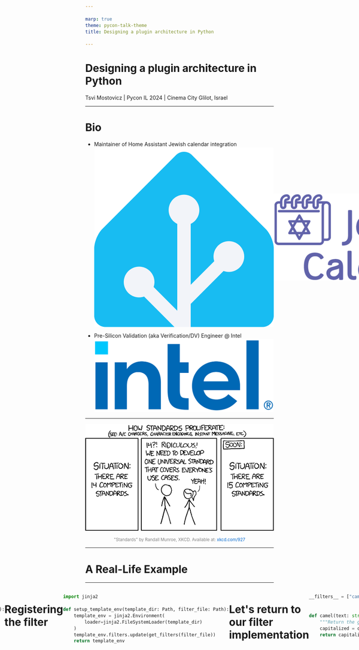 ```yaml
---

marp: true
theme: pycon-talk-theme
title: Designing a plugin architecture in Python

---
```


# Designing a plugin architecture in Python

Tsvi Mostovicz | Pycon IL 2024 | Cinema City Glilot, Israel

---

<!-- 2 min - Who am I, what I do, a bit about Intel -->

# Bio

<!--
<div style="display: flex; justify-content: space-between; align-items: center; margin-bottom: 20px;">
<div data-marpit-fragment="1">

![height:250px](assets/belgium-flag.svg)
</div>
<div data-marpit-fragment="2">

![height:250px](assets/israel-flag.png)
</div>
</div>

<div style="display: flex; justify-content: space-between; align-items: center; margin-bottom: 20px;">
<div data-marpit-fragment="3">

![height:250px](assets/psion5.jpg) ![height:250px](assets/opl-docs.png)
</div>
<div data-marpit-fragment="4">

![height:250px](assets/electronics.jpg)
</div>
</div>

---

-->

- Maintainer of Home Assistant Jewish calendar integration
  <span style="display: flex; align-items: center; justify-content: flex-start">
 ![height:150px margin-right:10px](assets/home-assistant.png)
 ![height:150px](assets/jewish-calendar.png)
 </span>
</div>

<div data-marpit-fragment="1">

- Pre-Silicon Validation (aka Verification/DV) Engineer @ Intel
  <span style="display: inline-block; vertical-align: middle;">
  ![height:150px margin-left:l-10px](assets/intel.png)
  </span>
</div>

---

<!-- 2 min - A story describing what a plugin architecture solves  -->

<div style="text-align: center;">
  
  <!-- Image -->
  ![Alt Text](assets/standards_2x.png)

  <!-- Caption with attribution -->
  <p style="font-size: 0.8em; color: gray; margin-top: 0.5em;">
    "Standards" by Randall Munroe, XKCD. Available at: 
    <a href="https://xkcd.com/927/" target="_blank" style="color: #0066cc; text-decoration: none;">
      xkcd.com/927
    </a>
  </p>
</div>

---

<!-- 3 min

Step-by-step introduce the example tool for our talk using a block diagram.
The tool (a code generator) takes a configuration file, a Jinja template, and data and generates code by applying the template to the data.

mermaid
flowchart LR
    step1[CodeGen Tool]

    step2a[Configuration File]
    step2b[Jinja Template]
    step2c[Data]

    step3[Generated Code]

    step2a --- step1
    step2b --- step1
    step2c --- step1

    step1 --- step3
-->

# A Real-Life Example

---

<span style="display: flex; justify-content: center">

![height:500px](./assets/codegen-step-1.svg)
</span>

---

<span style="display: flex; justify-content: center">

![height:500px](./assets/codegen-step-2.svg)
</span>

---

<span style="display: flex; justify-content: center">

![height:500px](./assets/codegen-step-3.svg)
</span>

---

<span style="display: flex; justify-content: center">

![height:500px](./assets/codegen-step-4.svg)
</span>

---

# Jinja templates and filters

* Jinja is a templating engine built on Python
* Widely used by open-source projects (Django, Ansible, Home Assistant)
* Filters are python methods that can be used in a template

<div data-marpit-fragment="1">

```jinja no-line-number title:"Jinja code"
{% set name = "tsvi" %}
Hello {{ name | upper }}! {# upper is a filter #}
```

</div>
<div data-marpit-fragment="2">

```text no-line-number title:"Output"
Hello TSVI!
```

</div>

---

# Adding a new Jinja filter

<div data-marpit-fragment="1">

```jinja no-line-number title:"Jinja code"
{{ "variable name" | camel }}
```

```text no-line-number title:"Output"
variableName
```

</div>

<div data-marpit-fragment="2">

Let's implement our filter:

</div>


<div data-marpit-fragment="3">

```python title:"Filter implementation"
def camel(text: str) -> str:
    """Return the given string as camelCase."""
    capitalized = capwords(text, sep=" ").replace(" ", "")
    return capitalized[0].lower() + capitalized[1:]
```

</div>

---

# How can we import this dynamically? (Lookup)

<div data-marpit-fragment="1">

```python title:"Getting the filters" dim:10-14
from importlib import util
from inspect import getmembers, isfunction

def get_filters(filter_file: Path) -> dict[str, Callable]:
    """Return a dictionary of dynamically loaded filters."""
    spec = util.spec_from_file_location(filter_file.stem, filter_file)
    filter_module = util.module_from_spec(spec)
    spec.loader.exec_module(filter_module)
    members = dict(getmembers(filter_module, isfunction))
    if "__filters__" in dir(filter_module):
        members = {
            name: func for name, func in members.items()
            if name in filter_module.__filters__
        }
    return members
```

</div>

---

# How can we import this dynamically? (Lookup)

```python title:"Filtering the filters 😊" dim:6-9
from importlib import util
from inspect import getmembers, isfunction

def get_filters(filter_file: Path) -> dict[str, Callable]:
    """Return a dictionary of dynamically loaded filters."""
    spec = util.spec_from_file_location(filter_file.stem, filter_file)
    filter_module = util.module_from_spec(spec)
    spec.loader.exec_module(filter_module)
    members = dict(getmembers(filter_module, isfunction))
    if "__filters__" in dir(filter_module):
        members = {
            name: func for name, func in members.items()
            if name in filter_module.__filters__
        }
    return members
```

---

# Registering the filter

<div data-marpit-fragment="1">

```python title:"Setup template environment"
import jinja2

def setup_template_env(template_dir: Path, filter_file: Path):
    template_env = jinja2.Environment(
        loader=jinja2.FileSystemLoader(template_dir)
    )
    template_env.filters.update(get_filters(filter_file))
    return template_env
```
</div>

---

# Registering the filter

<div data-marpit-fragment="0">

```python highlight:7 title:"Setup template environment"
import jinja2

def setup_template_env(template_dir: Path, filter_file: Path):
    template_env = jinja2.Environment(
        loader=jinja2.FileSystemLoader(template_dir)
    )
    template_env.filters.update(get_filters(filter_file))
    return template_env
```

</div>

---


# Let's return to our filter implementation

```python title:"Filter implementation" highlight:1
__filters__ = ["camel"]


def camel(text: str) -> str:
    """Return the given string as a camelCase."""
    capitalized = capwords(text, sep=" ").replace(" ", "")
    return capitalized[0].lower() + capitalized[1:]
```

---

# Using the entry-point mechanism: Adding a data parser

---

<span style="display: flex; justify-content: center">

![height:500px](./assets/codegen-step-6.svg)
</span>

---

# Our new data parser

<div data-marpit-fragment="1">

```python title:"Parser implementation" no-line-number
"""parsers.py"""
import yaml

def parse_yaml(path: Path) -> dict[str, Any]:
    return yaml.safe_load(path.read_text())
```

</div>

<div data-marpit-fragment="2">

Telling our environment where to look:

```toml no-line-number title:"pyproject.toml"
[project.entry-points.codegen-parsers]
yaml = "parsers:parse_yaml"
```

</div>

---

<!--

# Parsing a data file

```python title:"Parsing data" dim:1-2,4-6,11-14
from importlib.metadata import entry_points

from parsers import BUILTIN_PARSERS

discovered_parsers = entry_points(group='codegen-parsers')
    
def get_parser(data_file: Path) -> Callable:
    parser = BUILTIN_PARSERS.get(data_file.suffix)
    if parser:
        return parser
    parser_ep = discovered_parsers.get(data_file.suffix) 
    if parser_ep:
        return parser_ep.load()

def parse_data(data_file: Path) -> dict[str, Any]:
    parse = get_parser(data_file)
    parse(data_file)
```

---

-->

# Parsing a data file

```python title:"Parsing data using plugin" dim:2-4,6,8-10,14-17
from importlib.metadata import entry_points

from parsers import BUILTIN_PARSERS

discovered_parsers = entry_points(group='codegen-parsers')
    
def get_parser(data_file: Path) -> Callable:
    parser = BUILTIN_PARSERS.get(data_file.suffix)
    if parser:
        return parser
    parser_ep = discovered_parsers.get(data_file.suffix) 
    if parser_ep:
        return parser_ep.load()

def parse_data(data_file: Path) -> dict[str, Any]:
    parse = get_parser(data_file)
    parse(data_file)
```

---

# Parsing a data file

```python title:"Parsing data full example"
from importlib.metadata import entry_points

from parsers import BUILTIN_PARSERS

discovered_parsers = entry_points(group='codegen-parsers')
    
def get_parser(data_file: Path) -> Callable:
    parser = BUILTIN_PARSERS.get(data_file.suffix)
    if parser:
        return parser
    parser_ep = discovered_parsers.get(data_file.suffix) 
    if parser_ep:
        return parser_ep.load()

def parse_data(data_file: Path) -> dict[str, Any]:
    parse = get_parser(data_file)
    parse(data_file)
```

---

# Recap

* Why?
    * Extensibility
    * Remove the maintenance burden
* What?
    * Lookup
    * Registration
* How?
    * Simple dynamic import using importlib
    * Use importlib's metadata entry points

---

# Thank you

<div style="display: flex; align-items: center; justify-content: center;">

<div style="text-align: center; margin-right: 20px; margin-top: 75px;">
<img src="assets/linkedin-qr.png" style="height: 150px; border: 2px solid #0077b5; border-radius: 10px;">
<br><b>LinkedIn:</b> <a href="https://linkedin.com/in/tsvim">linkedin.com/in/tsvim</a>
</div>

<div style="text-align: center; margin-left: 20px; margin-top: 75px;">
<img src="assets/github-qr.png" style="height: 150px; border: 2px solid #333; border-radius: 10px;">
<br><b>GitHub:</b> <a href="https://github.com/tsvi">github.com/tsvi</a>
</div>

</div>

---

# Resources

- Jinja - https://jinja.palletsprojects.com/
- Plugin packaging - https://packaging.python.org/en/latest/guides/creating-and-discovering-plugins/
- Entry Points - https://setuptools.pypa.io/en/latest/userguide/entry_point.html
- Other ways of implementing:
    - [Youtube - ArjanCodes - Why the Plugin Architecture Gives You CRAZY Flexibility](https://www.youtube.com/watch?v=iCE1bDoit9Q)
    - Rodney Ragan - How I wrote a Python app that can be extended with plugins - [Part 1][art-part-1] / [Part 2][art-part-2] / [Part 3][art-part-3]

[art-part-1]: https://medium.com/@rodney_ragan/how-i-wrote-a-python-app-that-can-be-extended-with-plugins-part-1-2ddfd4ec5258
[art-part-2]: https://medium.com/@rodney_ragan/how-i-wrote-a-python-app-that-can-be-extended-with-plugins-part-2-4f91c1f27022
[art-part-3]: https://medium.com/@rodney_ragan/how-i-wrote-a-python-app-that-can-be-extended-with-plugins-part-3-eab895d35204